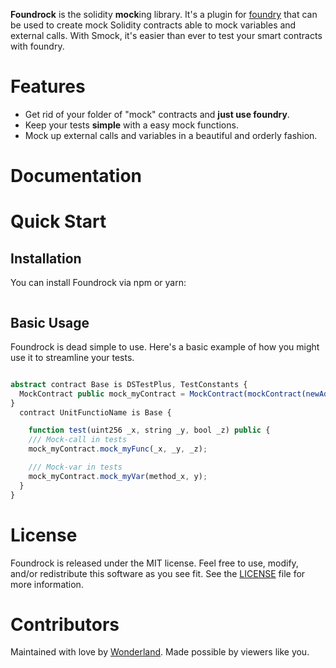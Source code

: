 **Foundrock** is the solidity **mock**ing library. It's a plugin for
[foundry](https://github.com/foundry-rs/foundry) that can be used to create mock Solidity
contracts able to mock variables and external calls. With Smock, it's
easier than ever to test your smart contracts with foundry.

# Features

- Get rid of your folder of "mock" contracts and **just use
  foundry**.
- Keep your tests **simple** with a easy mock functions.
- Mock up external calls and variables in a beautiful and orderly fashion.

# Documentation

# Quick Start

## Installation

You can install Foundrock via npm or yarn:

```console

```

## Basic Usage

Foundrock is dead simple to use. Here's a basic example of how you might use
it to streamline your tests.

```typescript

abstract contract Base is DSTestPlus, TestConstants {
  MockContract public mock_myContract = MockContract(mockContract(newAddress(), 'mockContract'));
}
  contract UnitFunctioName is Base {

    function test(uint256 _x, string _y, bool _z) public {
    /// Mock-call in tests
    mock_myContract.mock_myFunc(_x, _y, _z);

    /// Mock-var in tests
    mock_myContract.mock_myVar(method_x, y);
  }
}
```

# License

Foundrock is released under the MIT license. Feel free to use, modify,
and/or redistribute this software as you see fit. See the
[LICENSE](https://github.com/defi-wonderland/smock/blob/main/LICENSE)
file for more information.

# Contributors

Maintained with love by [Wonderland](https://defi.sucks). Made possible by viewers like you.
